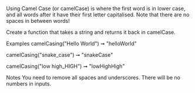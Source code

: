 Using Camel Case (or camelCase) is where the first word is in lower case, and all words after it have their first letter capitalised. Note that there are no spaces in between words!

Create a function that takes a string and returns it back in camelCase.

Examples
camelCasing("Hello World") ➞ "helloWorld"

camelCasing("snake_case") ➞ "snakeCase"

camelCasing("low high_HIGH") ➞ "lowHighHigh"

Notes
You need to remove all spaces and underscores.
There will be no numbers in inputs.